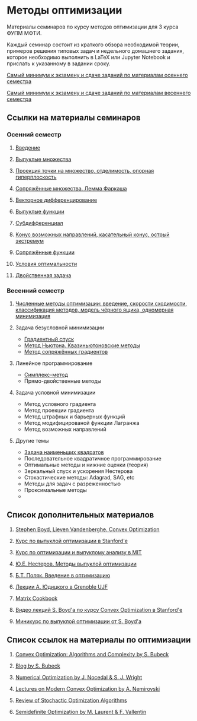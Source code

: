 # Методы оптимизации 
Материалы семинаров по курсу методов оптимизации для 3 курса ФУПМ МФТИ.

Каждый семинар состоит из краткого обзора необходимой теории, примеров решения типовых задач и недельного домашнего задания, которое необходимо выполнить в LaTeX или Jupyter Notebook и прислать к указанному в задании сроку.

[Самый минимум к экзамену и сдаче заданий по материалам осеннего семестра](https://github.com/amkatrutsa/MIPT-Opt/blob/public_materials/MinimumFall.pdf)

[Самый минимум к экзамену и сдаче заданий по материалам весеннего семестра](https://github.com/amkatrutsa/MIPT-Opt/blob/public_materials/MinimumSpring.pdf)

## Ссылки на материалы семинаров

### Осенний семестр

1. [Введение](https://github.com/amkatrutsa/MIPT-Opt/blob/public_materials/01-Intro/Seminar1.pdf)

2. [Выпуклые множества](https://github.com/amkatrutsa/MIPT-Opt/blob/public_materials/02-Convex/Seminar2.pdf)

3. [Проекция точки на множество, отделимость, опорная гиперплоскость](https://github.com/amkatrutsa/MIPT-Opt/blob/public_materials/03-Separation/Seminar3.pdf)

4. [Сопряжённые множества. Лемма Фаркаша](https://github.com/amkatrutsa/MIPT-Opt/blob/public_materials/04-Conjugacy/Seminar4.pdf)

5. [Векторное дифференцирование](https://github.com/amkatrutsa/MIPT-Opt/blob/public_materials/05-MatrixCalculus/Seminar5.pdf)

6. [Выпуклые функции](https://github.com/amkatrutsa/MIPT-Opt/blob/public_materials/06-ConvexFunctions/Seminar6.pdf)

7. [Субдифференциал](https://github.com/amkatrutsa/MIPT-Opt/blob/public_materials/07-Subdifferential/Seminar7.pdf)

8. [Конус возможных направлений, касательный конус, острый экстремум](https://github.com/amkatrutsa/MIPT-Opt/blob/public_materials/08-Cones/Seminar8.pdf)

9. [Сопряжённые функции](https://github.com/amkatrutsa/MIPT-Opt/blob/public_materials/09-ConjugateFunctions/Seminar9.pdf)

10. [Условия оптимальности](https://github.com/amkatrutsa/MIPT-Opt/blob/public_materials/10-OptimalityConditions/Seminar10.pdf)

11. [Двойственная задача](https://github.com/amkatrutsa/MIPT-Opt/blob/public_materials/11-Duality/Seminar11.pdf)



### Весенний семестр


1. [Численные методы оптимизации: введение, скорости сходимости, классификация методов, модель чёрного ящика, одномерная минимизация](https://github.com/amkatrutsa/MIPT-Opt/blob/public_materials/12-NumMethods/Seminar12.ipynb)

2. Задача безусловной минимизации
	* [Градиентный спуск](https://github.com/amkatrutsa/MIPT-Opt/blob/public_materials/13-GradDescent/Seminar13.ipynb)
	* [Метод Ньютона. Квазиньютоновские методы](https://github.com/amkatrutsa/MIPT-Opt/blob/public_materials/14-Newton/Seminar14.ipynb)
	* [Метод сопряжённых градиентов](https://github.com/amkatrutsa/MIPT-Opt/blob/public_materials/15-ConjGrad/Seminar15.ipynb)
3. Линейное программирование
	* [Симплекс-метод](https://github.com/amkatrutsa/MIPT-Opt/blob/public_materials/17-LinProgSimplex/Seminar17.ipynb)
	* Прямо-двойственные методы
4. Задача условной минимизации
	* Метод условного градиента
	* Метод проекции градиента
	* Метод штрафных и барьерных функций
	* Метод модифицированой функции Лагранжа
	* Метод возможных направлений
5. Другие темы
	* [Задача наименьших квадратов](https://github.com/amkatrutsa/MIPT-Opt/blob/public_materials/16-LSQ/Seminar16.ipynb)
	* Последовательное квадратичное программирование 
	* Оптимальные методы и нижние оценки (теория)
	* Зеркальный спуск и ускорения Нестерова
	* Стохастические методы: Adagrad, SAG, etc
	* Методы для задач с разреженностью
	* Проксимальные методы
	* 

## Список дополнительных материалов

1. [Stephen Boyd, Lieven Vandenberghe. Convex Optimization](https://www.dropbox.com/s/zukr0b3f1eqfrw9/bv_cvxbook.pdf?dl=0)

2. [Курс по выпуклой оптимизации в Stanford'e](http://stanford.edu/class/ee364a/)

3. [Курс по оптимизации и выпуклому анализу в MIT](http://ocw.mit.edu/courses/electrical-engineering-and-computer-science/6-253-convex-analysis-and-optimization-spring-2012/)

4. [Ю.Е. Нестеров. Методы выпуклой оптимизации](https://www.dropbox.com/s/fsugv65mz5iqpxl/Nesterov.pdf?dl=0)

5. [Б.Т. Поляк. Введение в оптимизацию](https://www.dropbox.com/s/odu8pjystlchz15/polyak-optimizationintro.pdf?dl=0)

6. [Лекции А. Юдицкого в Grenoble UJF](http://ljk.imag.fr/membres/Anatoli.Iouditski/)

7. [Matrix Cookbook](https://www.dropbox.com/s/ymsjldwl8qxqlp8/matrixcookbook.pdf?dl=0)

8. [Видео лекций S. Boyd'a по курсу Convex Optimization в Stanford'е](https://www.youtube.com/watch?v=McLq1hEq3UY&list=PL3940DD956CDF0622)

9. [Миникурс по выпуклой оптимизации от S. Boyd'a](http://stanford.edu/~boyd/papers/cvx_short_course.html)


## Список ссылок на материалы по оптимизации


1. [Convex Optimization: Algorithms and Complexity by S. Bubeck](https://www.dropbox.com/s/kkubqkmd9ni475i/Bubeck15.pdf?dl=0)

2. [Blog by S. Bubeck](https://blogs.princeton.edu/imabandit/)

3. [Numerical Optimization by J. Nocedal & S. J. Wright](https://www.dropbox.com/s/f27b15vnvrzf7ef/Numerical_Optimization.pdf?dl=0)

4. [Lectures on Modern Convex Optimization by A. Nemirovski](https://www.dropbox.com/s/gr6addvyxqfqjn0/Lect_ModConvOpt.pdf?dl=0)

5. [Review of Stochactic Optimization Algorithms](https://www.cs.ubc.ca/~schmidtm/Documents/2012_Notes_BigN.pdf)

6. [Semidefinite Optimization by M. Laurent & F. Vallentin](https://www.dropbox.com/s/shbad9vtvgbdv01/SDP_book.pdf?dl=0)
